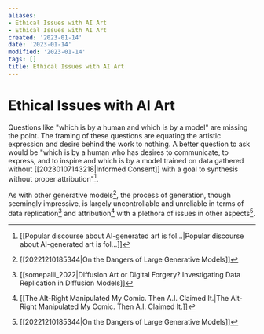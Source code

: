 ```yaml
---
aliases:
- Ethical Issues with AI Art
- Ethical Issues with AI Art
created: '2023-01-14'
date: '2023-01-14'
modified: '2023-01-14'
tags: []
title: Ethical Issues with AI Art
---
```


# Ethical Issues with AI Art

Questions like "which is by a human and which is by a model" are missing the point. The framing of these questions are equating the artistic expression and desire behind the work to nothing. A better question to ask would be "which is by a human who has desires to communicate, to express, and to inspire and which is by a model trained on data gathered without [[20230107143218|Informed Consent]] with a goal to synthesis without proper attribution"[^1].

As with other generative models[^2], the process of generation, though seemingly impressive, is largely uncontrollable and unreliable in terms of data replication[^3] and attribution[^4] with a plethora of issues in other aspects[^2].

[^1]: [[Popular discourse about AI-generated art is fol...|Popular discourse about AI-generated art is fol...]]
[^2]: [[20221210185344|On the Dangers of Large Generative Models]]
[^3]: [[somepalli_2022|Diffusion Art or Digital Forgery? Investigating Data Replication in Diffusion Models]]
[^4]: [[The Alt-Right Manipulated My Comic. Then A.I. Claimed It.|The Alt-Right Manipulated My Comic. Then A.I. Claimed It.]]